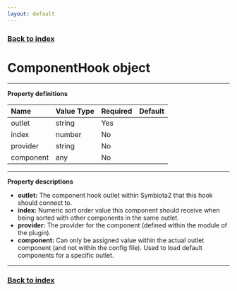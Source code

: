 ```yaml
---
layout: default
---
```


### [Back to index](./index.html)

# ComponentHook object

* * *

**Property definitions**

| Name          | Value Type  | Required | Default |
|:--------------|:------------|:---------|:--------|
| outlet        | string      | Yes      |         |
| index         | number      | No       |         |
| provider      | string      | No       |         |
| component     | any         | No       |         |

* * *

**Property descriptions**

- **outlet:** The component hook outlet within Symbiota2 that this hook should connect to.
- **index:** Numeric sort order value this component should receive when being sorted with other components in the same outlet.
- **provider:** The provider for the component (defined within the module of the plugin).
- **component:** Can only be assigned value within the actual outlet component (and not within the config file). 
    Used to load default components for a specific outlet.

* * *

### [Back to index](./index.html)
